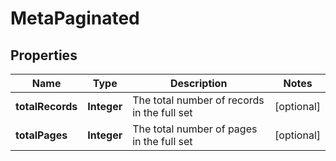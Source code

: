 
# MetaPaginated

## Properties
Name | Type | Description | Notes
------------ | ------------- | ------------- | -------------
**totalRecords** | **Integer** | The total number of records in the full set |  [optional]
**totalPages** | **Integer** | The total number of pages in the full set |  [optional]



